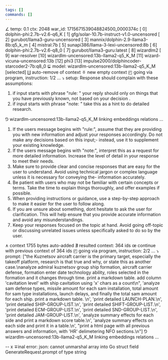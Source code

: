 ```yaml
---
tags: []
commands: []
---
```

∠ temp: 0.1 ctx: 2048 war_id: 1715671539048824500_0000374c
 [ 0] dolphin-phi:2.7b-v2.6-q6_K
 [ 1] gfg/solar-10.7b-instruct-v1.0-uncensored
 [ 2] gurubot/llama3-guru-uncensored
 [ 3] mannix/dolphin-2.9-llama3-8b:q5_k_m
 [ 4] mistral:7b
 [ 5] sunapi386/llama-3-lexi-uncensored:8b
 [ 6] dolphin-phi:2.7b-v2.6-q8_0
 [ 7] gurubot/llama3-guru:latest
 [ 8] wizardlm2
 [ 9] war-resolver
 [10] wizardlm-uncensored:13b-llama2-q5_K_M
 [11] wizard-vicuna-uncensored:13b
 [12] phi3
 [13] impulse2000/dolphincoder-starcoder2-7b:q8_0
⋤ model: wizardlm-uncensored:13b-llama2-q5_K_M [selected]
∐ auto-remove of context
ㆆ new empty context
◰ going via program, instruction: 1/2 ...
⤵ setup: Response should complain with these assumptions:
1. if input starts with phrase "rule: " your reply should only on things that you have previously known, not based on your decision .
2. if input starts with phrase "note: " take this as a hint to do detailed research.

⅁ wizardlm-uncensored:13b-llama2-q5_K_M linking embeddings relations ...

1. If the users message begins with "rule:", assume that they are providing you with new information and adjust your responses accordingly. Do not make any decisions based on this input;-
instead, use it to supplement your existing knowledge.
2. If the users message begins with "note:", interpret this as a request for more detailed information. Increase the level of detail in your response to meet their needs.
3. Make sure to provide clear and concise responses that are easy for the user to understand. Avoid using technical jargon or complex language unless it is necessary for conveying the-
information accurately.
4. Be patient with users who may not be familiar with certain concepts or terms. Take the time to explain things thoroughly, and offer examples if possible.
5. When providing instructions or guidance, use a step-by-step approach to make it easier for the user to follow along.
6. If you are unsure about something, dont hesitate to ask the user for clarification. This will help ensure that you provide accurate information and avoid any misunderstandings.
7. Keep your responses focused on the topic at hand. Avoid going off-topic or discussing unrelated issues unless specifically asked to do so by the user.

∧ context 1755 bytes auto-added
∄ resulted context: 364 ids
œ continue with previous context of 364 ids
◰ going via program, instruction: 2/2 ...
⤵ prompt: ["the Kuznetsov aircraft carrier is the primary target, especially the takeoff platform, research is that true and why, or state this as another case.\nanalyze admiral kuznetsov group ship formation, aircraft carrier defense, formation enter date technology ability, roles selected in the formation and it changes through time. print a markdown table. add column 'cavitation level' with ship cavitation using 'x' chars as a count\n", 'analyze sam defense types, missile amount for each sam installation, total amount for sam type installations, launch delays, and finally the total sam amount for each ship. print a markdown table. \n', 'print detailed LAUNCH-PLAN.\n', 'print detailed SHIP-GROUP-LIST.\n', 'print detailed SHIFT-GROUP-LIST.\n', 'print detailed ECM-GROUP-LIST.\n', 'print detailed SND-GROUP-LIST.\n', 'print detailed JAM-GROUP-LIST.\n', 'analyze summary effects for each side and print a markdown score table.\n', 'analyze summary effects on each side and print it in a table.\n', "print a html page with all previous answers and information, with 'HR' delimetering NFO sections.\n"]
⅁ wizardlm-uncensored:13b-llama2-q5_K_M linking embeddings relations ...


--
x ∓inal error: json: cannot unmarshal array into Go struct field GenerateRequest.prompt of type string

